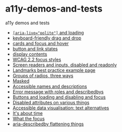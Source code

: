 # a11y-demos-and-tests

a11y demos and tests

- [`[aria-live="polite"]` and loading](aria-live-polite-and-loading.html)
- [keyboard-friendly drag and drop](drag-and-drop.html)
- [cards and focus and hover](cards-and-focus-and-hover.html)
- [button and link states](button-and-link-states.html)
- [display contents](display-contents.html)
- [WCAG 2.2 focus styles](wcag-22-focus-styles.html)
- [Screen readers and inputs, disabled and readonly](screen-readers-and-inputs-disabled-and-readonly.html)
- [Landmarks best practice example page](landmarks-best-practice-example.html)
- [Groups of radios, three ways](groups-of-radios-three-ways.html)
- [Masked](masked.html)
- [Accessible names and descriptions](accessible-names-and-descriptions.html)
- [Error message with roles and describedbys](errors-and-roles-and-describedbys.html)
- [Buttons and loading and disabling and focus](buttons-and-loading-and-disabling-and-focus.html)
- [Disabled attributes on various things](disabled-attributes-on-various-things.html)
- [Accessible data visualisation: text alternatives](accessible-data-visualisation-text-alternatives.html)
- [It's about time](its-about-time.html)
- [What the focus](what-the-focus.html)
- [aria-describedby flattening things](aria-describedby-flattening-things.html)
